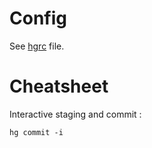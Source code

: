 # Config

See [hgrc](/version_control/mercurial/hgrc) file.

# Cheatsheet

Interactive staging and commit :
```
hg commit -i
```
